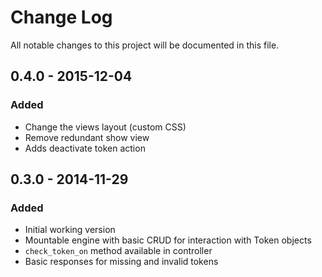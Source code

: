 # Change Log

All notable changes to this project will be documented in this file.

## 0.4.0 - 2015-12-04

### Added

* Change the views layout (custom CSS)
* Remove redundant show view
* Adds deactivate token action

## 0.3.0 - 2014-11-29

### Added

* Initial working version
* Mountable engine with basic CRUD for interaction with Token objects
* `check_token_on` method available in controller
* Basic responses for missing and invalid tokens
